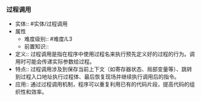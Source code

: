 ###  过程调用 
- 实体:: #实体/过程调用 
- 属性
	- 难度级别:: #难度/L3 
	- 前置知识::
- 定义:: 过程调用是指在程序中使用过程名来执行预先定义好的过程的行为。调用时可能会传递实际参数给过程。
- 特点:: 过程调用涉及到保存当前上下文（如寄存器状态、局部变量等）、跳转到过程入口地址执行过程体、最后恢复现场并继续执行调用后的指令。
- 应用:: 通过过程调用机制，程序可以重复利用已有的代码片段，提高代码的组织性和效率。